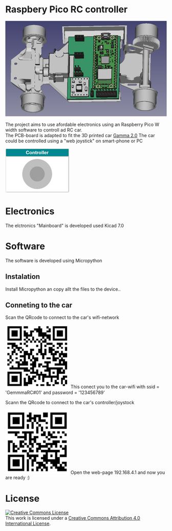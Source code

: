 # Raspbery Pico RC controller
<img src="images/Freecad_gemma_electronics.jpg" width="700">

The project aims to use afordable electronics using an Raspberry Pico W width software to controll ad RC car. <br>
The PCB-board is adapted to fit the 3D printed car [Gamma 2.0](https://cults3d.com/en/3d-model/gadget/gamma-2-demo)
The car could be controlled using a "web joystick" on smart-phone or PC

<img src="images/controller_gui.png" width="200">

# Electronics 
The elctronics "Mainboard" is developed used Kicad 7.0

# Software
The software is developed using Micropython
## Instalation
Install Micropython an copy allt the files to the device..

## Conneting to the car
Scan the QRcode to connect to the car's wifi-network 

<img src="images/qr_connect_wifi.png" width="200"> 
This conect you to the car-wifi with ssid = 'GemmmaRC#01' and password = '123456789'

Scann the QRcode to connect to the car's controller/joystock

<img src="images/qr_connect_page.png" width="200">
Open the web-page 192.168.4.1 and now you are ready :)

# License

<a rel="license" href="http://creativecommons.org/licenses/by/4.0/"><img alt="Creative Commons License" style="border-width:0" src="https://i.creativecommons.org/l/by/4.0/88x31.png" /></a><br />This work is licensed under a <a rel="license" href="http://creativecommons.org/licenses/by/4.0/">Creative Commons Attribution 4.0 International License</a>.

